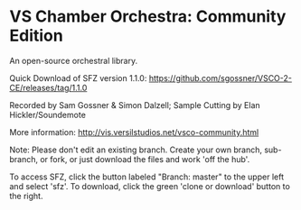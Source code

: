 # VS Chamber Orchestra: Community Edition
An open-source orchestral library.

Quick Download of SFZ version 1.1.0:
https://github.com/sgossner/VSCO-2-CE/releases/tag/1.1.0

Recorded by Sam Gossner & Simon Dalzell; Sample Cutting by Elan Hickler/Soundemote

More information: http://vis.versilstudios.net/vsco-community.html

Note: Please don't edit an existing branch. Create your own branch, sub-branch, or fork, or just download the files and work 'off the hub'.

To access SFZ, click the button labeled "Branch: master" to the upper left and select 'sfz'. To download, click the green 'clone or download' button to the right.
